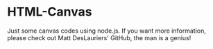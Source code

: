 # HTML-Canvas
Just some canvas codes using node.js. If you want more information, please check out Matt DesLauriers' GitHub, the man is a genius!
